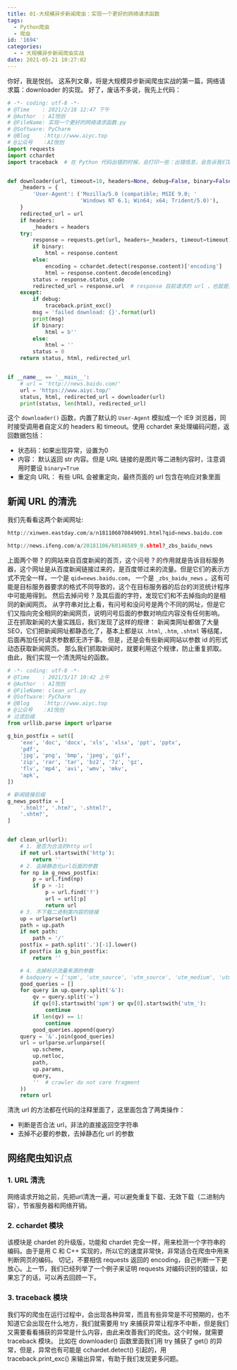 ```yaml
---
title: 01-大规模异步新闻爬虫：实现一个更好的网络请求函数
tags:
  - Python爬虫
  - 爬虫
id: '1694'
categories:
  - - 大规模异步新闻爬虫实战
date: 2021-05-21 10:27:02
---
```


你好，我是悦创。 这系列文章，将是大规模异步新闻爬虫实战的第一篇，网络请求篇：downloader 的实现。 好了，废话不多说，我先上代码：

```python
# -*- coding: utf-8 -*-
# @Time    : 2021/2/18 12:47 下午
# @Author  : AI悦创
# @FileName: 实现一个更好的网络请求函数.py
# @Software: PyCharm
# @Blog    ：http://www.aiyc.top
# @公众号   ：AI悦创
import requests
import cchardet
import traceback  # 在 Python 代码出错的时候，会打印一些：出错信息，会告诉我们第几行出错了，


def downloader(url, timeout=10, headers=None, debug=False, binary=False):
    _headers = {
        'User-Agent': ('Mozilla/5.0 (compatible; MSIE 9.0; '
                       'Windows NT 6.1; Win64; x64; Trident/5.0)'),
    }
    redirected_url = url
    if headers:
        _headers = headers
    try:
        response = requests.get(url, headers=_headers, timeout=timeout)
        if binary:
            html = response.content
        else:
            encoding = cchardet.detect(response.content)['encoding']
            html = response.content.decode(encoding)
        status = response.status_code
        redirected_url = response.url  # response 目前请求的 url ，也就是我们最初的 url 和最终的 url 有可能不是同一个，有可能被重定向了。
    except:
        if debug:
            traceback.print_exc()
        msg = 'failed download: {}'.format(url)
        print(msg)
        if binary:
            html = b''
        else:
            html = ''
        status = 0
    return status, html, redirected_url


if __name__ == '__main__':
    # url = 'http://news.baidu.com/'
    url = 'https://www.aiyc.top/'
    status, html, redirected_url = downloader(url)
    print(status, len(html), redirected_url)

```

这个 `downloader()` 函数，内置了默认的 `User-Agent` 模拟成一个 IE9 浏览器，同时接受调用者自定义的 headers 和 timeout。使用 cchardet 来处理编码问题，返回数据包括：

*   状态码：如果出现异常，设置为0
*   内容： 默认返回 str 内容。但是 URL 链接的是图片等二进制内容时，注意调用时要设 `binary=True`
*   重定向 URL： 有些 URL 会被重定向，最终页面的 url 包含在响应对象里面

## 新闻 URL 的清洗

我们先看看这两个新闻网址:

```python
http://xinwen.eastday.com/a/n181106070849091.html?qid=news.baidu.com

http://news.ifeng.com/a/20181106/60146589_0.shtml?_zbs_baidu_news
```

上面两个带 ? 的网站来自百度新闻的首页，这个问号 ? 的作用就是告诉目标服务器，这个网址是从百度新闻链接过来的，是百度带过来的流量。但是它们的表示方式不完全一样，一个是 `qid=news.baidu.com`， 一个是 `_zbs_baidu_news` 。这有可能是目标服务器要求的格式不同导致的，这个在目标服务器的后台的浏览统计程序中可能用得到。 然后去掉问号 ? 及其后面的字符，发现它们和不去掉指向的是相同的新闻网页。 从字符串对比上看，有问号和没问号是两个不同的网址，但是它们又指向完全相同的新闻网页，说明问号后面的参数对响应内容没有任何影响。 正在抓取新闻的大量实践后，我们发现了这样的规律： 新闻类网址都做了大量 SEO，它们把新闻网址都静态化了，基本上都是以 `.html`, `.htm`, `.shtml` 等结尾，后面再加任何请求参数都无济于事。 但是，还是会有些新闻网站以参数 id 的形式动态获取新闻网页。 那么我们抓取新闻时，就要利用这个规律，防止重复抓取。由此，我们实现一个清洗网址的函数。

```python
# -*- coding: utf-8 -*-
# @Time    : 2021/5/17 10:42 上午
# @Author  : AI悦创
# @FileName: clean_url.py
# @Software: PyCharm
# @Blog    ：http://www.aiyc.top
# @公众号   ：AI悦创
# 过滤后缀
from urllib.parse import urlparse

g_bin_postfix = set([
    'exe', 'doc', 'docx', 'xls', 'xlsx', 'ppt', 'pptx',
    'pdf',
    'jpg', 'png', 'bmp', 'jpeg', 'gif',
    'zip', 'rar', 'tar', 'bz2', '7z', 'gz',
    'flv', 'mp4', 'avi', 'wmv', 'mkv',
    'apk',
])

# 新闻链接后缀
g_news_postfix = [
    '.html?', '.htm?', '.shtml?',
    '.shtm?',
]


def clean_url(url):
    # 1. 是否为合法的http url
    if not url.startswith('http'):
        return ''
    # 2. 去掉静态化url后面的参数
    for np in g_news_postfix:
        p = url.find(np)
        if p > -1:
            p = url.find('?')
            url = url[:p]
            return url
    # 3. 不下载二进制类内容的链接
    up = urlparse(url)
    path = up.path
    if not path:
        path = '/'
    postfix = path.split('.')[-1].lower()
    if postfix in g_bin_postfix:
        return ''

    # 4. 去掉标识流量来源的参数
    # badquery = ['spm', 'utm_source', 'utm_source', 'utm_medium', 'utm_campaign']
    good_queries = []
    for query in up.query.split('&'):
        qv = query.split('=')
        if qv[0].startswith('spm') or qv[0].startswith('utm_'):
            continue
        if len(qv) == 1:
            continue
        good_queries.append(query)
    query = '&'.join(good_queries)
    url = urlparse.urlunparse((
        up.scheme,
        up.netloc,
        path,
        up.params,
        query,
        ''  # crawler do not care fragment
    ))
    return url
```

清洗 url 的方法都在代码的注释里面了，这里面包含了两类操作：

*   判断是否合法 url，非法的直接返回空字符串
*   去掉不必要的参数，去掉静态化 url 的参数

## 网络爬虫知识点

### 1\. URL 清洗

网络请求开始之前，先把url清洗一遍，可以避免重复下载、无效下载（二进制内容），节省服务器和网络开销。

### 2\. cchardet 模块

该模块是 chardet 的升级版，功能和 chardet 完全一样，用来检测一个字符串的编码。由于是用 C 和 C++ 实现的，所以它的速度非常快，非常适合在爬虫中用来判断网页的编码。 切记，不要相信 requests 返回的 encoding，自己判断一下更放心。上一节，我们已经列举了一个例子来证明 requests 对编码识别的错误，如果忘了的话，可以再去回顾一下。

### 3\. traceback 模块

我们写的爬虫在运行过程中，会出现各种异常，而且有些异常是不可预期的，也不知道它会出现在什么地方，我们就需要用 try 来捕获异常让程序不中断，但是我们又需要看看捕获的异常是什么内容，由此来改善我们的爬虫。这个时候，就需要 traceback 模块。 比如在 downloader() 函数里面我们用 try 捕获了 get() 的异常，但是，异常也有可能是 cchardet.detect() 引起的，用 traceback.print\_exc() 来输出异常，有助于我们发现更多问题。